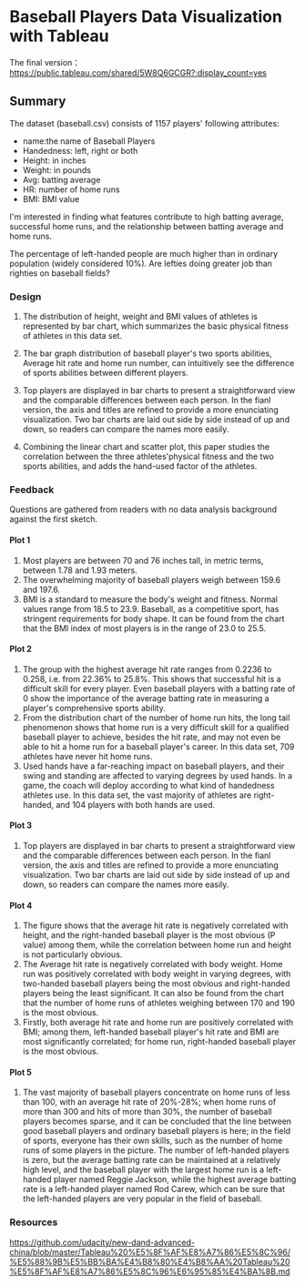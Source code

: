 # Baseball Players Data Visualization with Tableau

The final version：https://public.tableau.com/shared/5W8Q6GCGR?:display_count=yes

## Summary
The dataset (baseball.csv) consists of 1157 players' following attributes:
+ name:the name of Baseball Players
+ Handedness: left, right or both
+ Height: in inches
+ Weight: in pounds
+ Avg: batting average
+ HR: number of home runs
+ BMI: BMI value

I'm interested in finding what features contribute to high batting average, successful home runs, and the relationship between batting average and home runs.

The percentage of left-handed people are much higher than in ordinary population (widely considered 10%). Are lefties doing greater job than righties on baseball fields?

### Design
1. The distribution of height, weight and BMI values of athletes is represented by bar chart, which summarizes the basic physical fitness of athletes in this data set.

2. The bar graph distribution of baseball player's two sports abilities, Average hit rate and home run number, can intuitively see the difference of sports abilities between different players.

3. Top players are displayed in bar charts to present a straightforward view and the comparable differences between each person. In the fianl version, the axis and titles are refined to provide a more enunciating visualization. Two bar charts are laid out side by side instead of up and down, so readers can compare the names more easily.

4. Combining the linear chart and scatter plot, this paper studies the correlation between the three athletes'physical fitness and the two sports abilities, and adds the hand-used factor of the athletes.

### Feedback
Questions are gathered from readers with no data analysis background against the first sketch.

#### Plot 1
1. Most players are between 70 and 76 inches tall, in metric terms, between 1.78 and 1.93 meters.
1. The overwhelming majority of baseball players weigh between 159.6 and 197.6.
1. BMI is a standard to measure the body's weight and fitness. Normal values range from 18.5 to 23.9. Baseball, as a competitive sport, has stringent requirements for body shape. It can be found from the chart that the BMI index of most players is in the range of 23.0 to 25.5.

#### Plot 2
1. The group with the highest average hit rate ranges from 0.2236 to 0.258, i.e. from 22.36% to 25.8%. This shows that successful hit is a difficult skill for every player. Even baseball players with a batting rate of 0 show the importance of the average batting rate in measuring a player's comprehensive sports ability.
1. From the distribution chart of the number of home run hits, the long tail phenomenon shows that home run is a very difficult skill for a qualified baseball player to achieve, besides the hit rate, and may not even be able to hit a home run for a baseball player's career. In this data set, 709 athletes have never hit home runs.
1. Used hands have a far-reaching impact on baseball players, and their swing and standing are affected to varying degrees by used hands. In a game, the coach will deploy according to what kind of handedness athletes use. In this data set, the vast majority of athletes are right-handed, and 104 players with both hands are used.

#### Plot 3
1. Top players are displayed in bar charts to present a straightforward view and the comparable differences between each person. In the fianl version, the axis and titles are refined to provide a more enunciating visualization. Two bar charts are laid out side by side instead of up and down, so readers can compare the names more easily.

#### Plot 4
1. The figure shows that the average hit rate is negatively correlated with height, and the right-handed baseball player is the most obvious (P value) among them, while the correlation between home run and height is not particularly obvious.
1. The Average hit rate is negatively correlated with body weight. Home run was positively correlated with body weight in varying degrees, with two-handed baseball players being the most obvious and right-handed players being the least significant. It can also be found from the chart that the number of home runs of athletes weighing between 170 and 190 is the most obvious.
1. Firstly, both average hit rate and home run are positively correlated with BMI; among them, left-handed baseball player's hit rate and BMI are most significantly correlated; for home run, right-handed baseball player is the most obvious.

#### Plot 5
1. The vast majority of baseball players concentrate on home runs of less than 100, with an average hit rate of 20%-28%; when home runs of more than 300 and hits of more than 30%, the number of baseball players becomes sparse, and it can be concluded that the line between good baseball players and ordinary baseball players is here; in the field of sports, everyone has their own skills, such as the number of home runs of some players in the picture. The number of left-handed players is zero, but the average batting rate can be maintained at a relatively high level, and the baseball player with the largest home run is a left-handed player named Reggie Jackson, while the highest average batting rate is a left-handed player named Rod Carew, which can be sure that the left-handed players are very popular in the field of baseball.

### Resources
https://github.com/udacity/new-dand-advanced-china/blob/master/Tableau%20%E5%8F%AF%E8%A7%86%E5%8C%96/%E5%88%9B%E5%BB%BA%E4%B8%80%E4%B8%AA%20Tableau%20%E5%8F%AF%E8%A7%86%E5%8C%96%E6%95%85%E4%BA%8B.md
